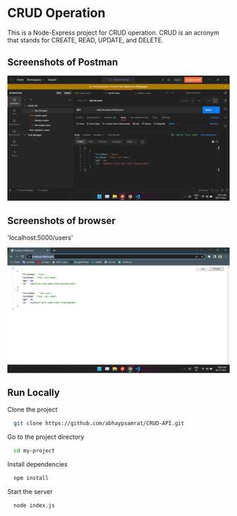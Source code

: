 
# CRUD Operation

This is a Node-Express project for CRUD operation.
CRUD is an acronym that stands for CREATE, READ, UPDATE, and DELETE.

## Screenshots of Postman

![](./image/ss.png)

## Screenshots of browser 
'localhost:5000/users'

![](./image/ss1.png)

## Run Locally

Clone the project

```bash
  git clone https://github.com/abhaypsamrat/CRUD-API.git
```

Go to the project directory

```bash
  cd my-project
```

Install dependencies

```bash
  npm install
```

Start the server

```bash
  node index.js
```
